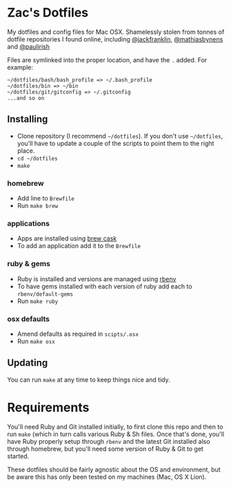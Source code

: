 # Zac's Dotfiles

My dotfiles and config files for Mac OSX. Shamelessly stolen from tonnes of dotfile repositories I found online, including [@jackfranklin](https://github.com/jackfranklin), [@mathiasbynens](https://github.com/mathiasbynens/) and [@paulirish](https://github.com/paulirish)

Files are symlinked into the proper location, and have the `.` added. For example:

    ~/dotfiles/bash/bash_profile => ~/.bash_profile
    ~/dotfiles/bin => ~/bin
    ~/dotfiles/git/gitconfig => ~/.gitconfig
    ...and so on

## Installing
- Clone repository (I recommend `~/dotfiles`). If you don't use `~/dotfiles`, you'll have to update a couple of the scripts to point them to the right place.
- `cd ~/dotfiles`
- `make`

### homebrew
- Add line to `Brewfile`
- Run `make brew`

### applications
- Apps are installed using [brew cask](https://github.com/caskroom/homebrew-cask)
- To add an application add it to the `Brewfile`

### ruby & gems
- Ruby is installed and versions are managed using [rbenv](https://github.com/rbenv/rbenv)
- To have gems installed with each version of ruby add each to `rbenv/default-gems`
- Run `make ruby`

### osx defaults
- Amend defaults as required in `scipts/.osx`
- Run `make osx`

## Updating
You can run `make` at any time to keep things nice and tidy.

# Requirements

You'll need Ruby and Git installed initially, to first clone this repo and then to run `make` (which in turn calls various Ruby & Sh files. Once that's done, you'll have Ruby properly setup through `rbenv` and the latest Git installed also through homebrew, but you'll need some version of Ruby & Git to get started.

These dotfiles should be fairly agnostic about the OS and environment, but be aware this has only been tested on my machines (Mac, OS X Lion).
